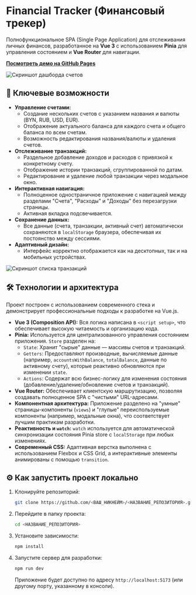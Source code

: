 # Financial Tracker (Финансовый трекер)

Полнофункциональное SPA (Single Page Application) для отслеживания личных финансов, разработанное на **Vue 3** с использованием **Pinia** для управления состоянием и **Vue Router** для навигации.

**[Посмотреть демо на GitHub Pages](https://<ВАШ_НИКНЕЙМ>.github.io/<НАЗВАНИЕ_РЕПОЗИТОРИЯ>/)**

![Скриншот дашборда счетов](screenshots/accounts-dashboard.png)

## 🚀 Ключевые возможности

*   **Управление счетами:**
    *   Создание нескольких счетов с указанием названия и валюты (BYN, RUB, USD, EUR).
    *   Отображение актуального баланса для каждого счета и общего баланса по всем счетам.
    *   Возможность редактирования названия/валюты и удаления счетов.
*   **Отслеживание транзакций:**
    *   Раздельное добавление доходов и расходов с привязкой к конкретному счету.
    *   Отображение истории транзакций, сгруппированной по датам.
    *   Редактирование и удаление любой транзакции через модальное окно.
*   **Интерактивная навигация:**
    *   Полноценное одностраничное приложение с навигацией между разделами "Счета", "Расходы" и "Доходы" без перезагрузки страницы.
    *   Активная вкладка подсвечивается.
*   **Сохранение данных:**
    *   Все данные (счета, транзакции, активный счет) автоматически сохраняются в `localStorage` браузера, обеспечивая их постоянство между сессиями.
*   **Адаптивный дизайн:**
    *   Интерфейс корректно отображается как на десктопных, так и на мобильных устройствах.

![Скриншот списка транзакций](screenshots/transactions-list.png)

## 🛠️ Технологии и архитектура

Проект построен с использованием современного стека и демонстрирует профессиональные подходы к разработке на Vue.js.

*   **Vue 3 (Composition API):** Вся логика написана в `<script setup>`, что обеспечивает высокую читаемость и организацию кода.
*   **Pinia:** Используется для централизованного управления состоянием приложения. `Store` разделен на:
    *   `State`: Хранит "сырые" данные — массивы счетов и транзакций.
    *   `Getters`: Предоставляют производные, вычисляемые данные (например, `accountsWithBalance`, `totalBalance`, данные по активному счету), которые реактивно обновляются при изменении `state`.
    *   `Actions`: Содержат всю бизнес-логику для изменения состояния (добавление/удаление/обновление счетов и транзакций).
*   **Vue Router:** Обеспечивает клиентскую маршрутизацию, позволяя создавать полноценное SPA с "чистыми" URL-адресами.
*   **Компонентная архитектура:** Приложение разделено на "умные" страницы-компоненты (`views`) и "глупые" переиспользуемые компоненты (например, модальные окна), что соответствует лучшим практикам разработки.
*   **Реактивность и `watch`:** `watch` используется для автоматической синхронизации состояния Pinia store с `localStorage` при любых изменениях.
*   **Современный CSS:** Адаптивная верстка выполнена с использованием Flexbox и CSS Grid, а интерактивные элементы анимированы с помощью `transition`.

## ⚙️ Как запустить проект локально

1.  Клонируйте репозиторий:
    ```bash
    git clone https://github.com/<ВАШ_НИКНЕЙМ>/<НАЗВАНИЕ_РЕПОЗИТОРИЯ>.git
    ```

2.  Перейдите в папку проекта:
    ```bash
    cd <НАЗВАНИЕ_РЕПОЗИТОРИЯ>
    ```

3.  Установите зависимости:
    ```bash
    npm install
    ```

4.  Запустите сервер для разработки:
    ```bash
    npm run dev
    ```
    Приложение будет доступно по адресу `http://localhost:5173` (или другому порту, указанному в консоли).
